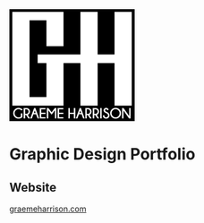 <img src="https://github.com/GraemeHarrison/Portfolio/blob/gh-pages/assets/img/logo.png?raw=true">

# Graphic Design Portfolio

## Website
[graemeharrison.com](https://www.graemeharrison.com)
